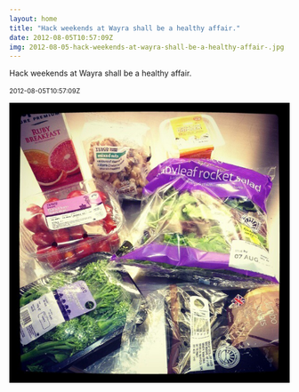 ```yaml
---
layout: home
title: "Hack weekends at Wayra shall be a healthy affair."
date: 2012-08-05T10:57:09Z
img: 2012-08-05-hack-weekends-at-wayra-shall-be-a-healthy-affair-.jpg
---
```


Hack weekends at Wayra shall be a healthy affair.

<small>2012-08-05T10:57:09Z</small>

![Hack weekends at Wayra shall be a healthy affair.](2012-08-05-hack-weekends-at-wayra-shall-be-a-healthy-affair-.jpg)
